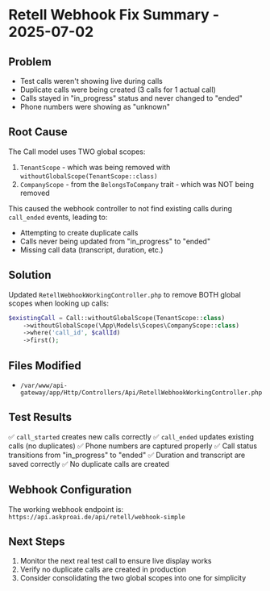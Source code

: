 # Retell Webhook Fix Summary - 2025-07-02

## Problem
- Test calls weren't showing live during calls
- Duplicate calls were being created (3 calls for 1 actual call)
- Calls stayed in "in_progress" status and never changed to "ended"
- Phone numbers were showing as "unknown"

## Root Cause
The Call model uses TWO global scopes:
1. `TenantScope` - which was being removed with `withoutGlobalScope(TenantScope::class)`
2. `CompanyScope` - from the `BelongsToCompany` trait - which was NOT being removed

This caused the webhook controller to not find existing calls during `call_ended` events, leading to:
- Attempting to create duplicate calls
- Calls never being updated from "in_progress" to "ended"
- Missing call data (transcript, duration, etc.)

## Solution
Updated `RetellWebhookWorkingController.php` to remove BOTH global scopes when looking up calls:

```php
$existingCall = Call::withoutGlobalScope(TenantScope::class)
    ->withoutGlobalScope(\App\Models\Scopes\CompanyScope::class)
    ->where('call_id', $callId)
    ->first();
```

## Files Modified
- `/var/www/api-gateway/app/Http/Controllers/Api/RetellWebhookWorkingController.php`

## Test Results
✅ `call_started` creates new calls correctly
✅ `call_ended` updates existing calls (no duplicates)
✅ Phone numbers are captured properly
✅ Call status transitions from "in_progress" to "ended"
✅ Duration and transcript are saved correctly
✅ No duplicate calls are created

## Webhook Configuration
The working webhook endpoint is: `https://api.askproai.de/api/retell/webhook-simple`

## Next Steps
1. Monitor the next real test call to ensure live display works
2. Verify no duplicate calls are created in production
3. Consider consolidating the two global scopes into one for simplicity